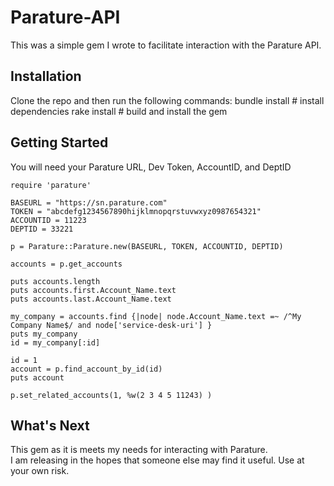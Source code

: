 # Parature-API #
This was a simple gem I wrote to facilitate interaction with the Parature API.

## Installation ##
Clone the repo and then run the following commands:
    bundle install  # install dependencies
    rake install    # build and install the gem

## Getting Started ##
You will need your Parature URL, Dev Token, AccountID, and DeptID

    require 'parature'

    BASEURL = "https://sn.parature.com"
    TOKEN = "abcdefg1234567890hijklmnopqrstuvwxyz0987654321"
    ACCOUNTID = 11223
    DEPTID = 33221

    p = Parature::Parature.new(BASEURL, TOKEN, ACCOUNTID, DEPTID)

    accounts = p.get_accounts

    puts accounts.length
    puts accounts.first.Account_Name.text
    puts accounts.last.Account_Name.text

    my_company = accounts.find {|node| node.Account_Name.text =~ /^My Company Name$/ and node['service-desk-uri'] }
    puts my_company
    id = my_company[:id]

    id = 1
    account = p.find_account_by_id(id)
    puts account

    p.set_related_accounts(1, %w(2 3 4 5 11243) )

## What's Next ##
This gem as it is meets my needs for interacting with Parature.  
I am releasing in the hopes that someone else may find it useful.
Use at your own risk.

